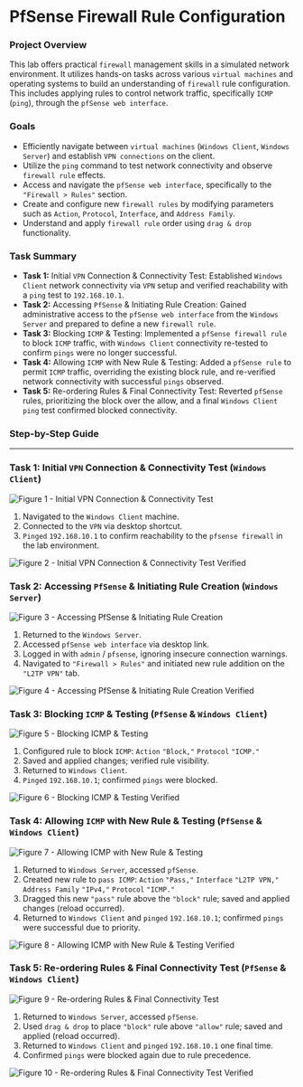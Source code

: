 # PfSense Firewall Rule Configuration

### Project Overview
This lab offers practical `firewall` management skills in a simulated network environment. It utilizes hands-on tasks across various `virtual machines` and operating systems to build an understanding of `firewall` rule configuration. This includes applying rules to control network traffic, specifically `ICMP` (`ping`), through the `pfSense web interface`.

### Goals
* Efficiently navigate between `virtual machines` (`Windows Client`, `Windows Server`) and establish `VPN connections` on the client.
* Utilize the `ping` command to test network connectivity and observe `firewall rule` effects.
* Access and navigate the `pfSense web interface`, specifically to the `"Firewall > Rules"` section.
* Create and configure new `firewall rules` by modifying parameters such as `Action`, `Protocol`, `Interface`, and `Address Family`.
* Understand and apply `firewall rule` order using `drag & drop` functionality.

### Task Summary
* **Task 1:** Initial `VPN` Connection & Connectivity Test: Established `Windows Client` network connectivity via `VPN` setup and verified reachability with a `ping` test to `192.168.10.1`.
* **Task 2:** Accessing `PfSense` & Initiating Rule Creation: Gained administrative access to the `pfSense web interface` from the `Windows Server` and prepared to define a new `firewall rule`.
* **Task 3:** Blocking `ICMP` & Testing: Implemented a `pfSense firewall rule` to block `ICMP` traffic, with `Windows Client` connectivity re-tested to confirm `pings` were no longer successful.
* **Task 4:** Allowing `ICMP` with New Rule & Testing: Added a `pfSense rule` to permit `ICMP` traffic, overriding the existing block rule, and re-verified network connectivity with successful `pings` observed.
* **Task 5:** Re-ordering Rules & Final Connectivity Test: Reverted `pfSense` rules, prioritizing the block over the allow, and a final `Windows Client ping` test confirmed blocked connectivity.

### Step-by-Step Guide

---

### Task 1: Initial `VPN` Connection & Connectivity Test (`Windows Client`)

![Figure 1 - Initial VPN Connection & Connectivity Test](https://github.com/iagsalazar1-cs/Network-Administration-and-Labs/blob/main/08-PFSense-Firewall-Rule-Configuration/images/Figure01_Initial_VPN_Connection_Test.png)

1. Navigated to the `Windows Client` machine.
2. Connected to the `VPN` via desktop shortcut.
3. `Pinged` `192.168.10.1` to confirm reachability to the `pfsense firewall` in the lab environment.

![Figure 2 - Initial VPN Connection & Connectivity Test Verified](https://github.com/iagsalazar1-cs/Network-Administration-and-Labs/blob/main/08-PFSense-Firewall-Rule-Configuration/images/Figure02_Initial_VPN_Connection_Test_Verified.png)

### Task 2: Accessing `PfSense` & Initiating Rule Creation (`Windows Server`)

![Figure 3 - Accessing PfSense & Initiating Rule Creation](https://github.com/iagsalazar1-cs/Network-Administration-and-Labs/blob/main/08-PFSense-Firewall-Rule-Configuration/images/Figure03_Accessing_PfSense_Initiating_Rule_Creation.png)

1. Returned to the `Windows Server`.
2. Accessed `pfSense web interface` via desktop link.
3. Logged in with `admin` / `pfsense`, ignoring insecure connection warnings.
4. Navigated to `"Firewall > Rules"` and initiated new rule addition on the `"L2TP VPN"` tab.

![Figure 4 - Accessing PfSense & Initiating Rule Creation Verified](https://github.com/iagsalazar1-cs/Network-Administration-and-Labs/blob/main/08-PFSense-Firewall-Rule-Configuration/images/Figure04_Accessing_PfSense_Initiating_Rule_Creation_Verified.png)

### Task 3: Blocking `ICMP` & Testing (`PfSense` & `Windows Client`)

![Figure 5 - Blocking ICMP & Testing](https://github.com/iagsalazar1-cs/Network-Administration-and-Labs/blob/main/08-PFSense-Firewall-Rule-Configuration/images/Figure05_Blocking_ICMP_Testing.png)

1. Configured rule to block `ICMP`: `Action` `"Block,"` `Protocol` `"ICMP."`
2. Saved and applied changes; verified rule visibility.
3. Returned to `Windows Client`.
4. `Pinged` `192.168.10.1`; confirmed `pings` were blocked.

![Figure 6 - Blocking ICMP & Testing Verified](https://github.com/iagsalazar1-cs/Network-Administration-and-Labs/blob/main/08-PFSense-Firewall-Rule-Configuration/images/Figure06_Blocking_ICMP_Testing_Verified.png)

### Task 4: Allowing `ICMP` with New Rule & Testing (`PfSense` & `Windows Client`)

![Figure 7 - Allowing ICMP with New Rule & Testing](https://github.com/iagsalazar1-cs/Network-Administration-and-Labs/blob/main/08-PFSense-Firewall-Rule-Configuration/images/Figure07_Allowing_ICMP_with_New_Rule_Testing.png)

1. Returned to `Windows Server`, accessed `pfSense`.
2. Created new rule to `pass ICMP`: `Action` `"Pass,"` `Interface` `"L2TP VPN,"` `Address Family` `"IPv4,"` `Protocol` `"ICMP."`
3. Dragged this new `"pass"` rule above the `"block"` rule; saved and applied changes (reload occurred).
4. Returned to `Windows Client` and `pinged` `192.168.10.1`; confirmed `pings` were successful due to priority.

![Figure 8 - Allowing ICMP with New Rule & Testing Verified](https://github.com/iagsalazar1-cs/Network-Administration-and-Labs/blob/main/08-PFSense-Firewall-Rule-Configuration/images/Figure08_Allowing_ICMP_with_New_Rule_Testing_Verified.png)

### Task 5: Re-ordering Rules & Final Connectivity Test (`PfSense` & `Windows Client`)

![Figure 9 - Re-ordering Rules & Final Connectivity Test](https://github.com/iagsalazar1-cs/Network-Administration-and-Labs/blob/main/08-PFSense-Firewall-Rule-Configuration/images/Figure09_Re-ordering_Rules_Final_Connectivity_Test.png)

1. Returned to `Windows Server`, accessed `pfSense`.
2. Used `drag & drop` to place `"block"` rule above `"allow"` rule; saved and applied (reload occurred).
3. Returned to `Windows Client` and `pinged` `192.168.10.1` one final time.
4. Confirmed `pings` were blocked again due to rule precedence.

![Figure 10 - Re-ordering Rules & Final Connectivity Test Verified](https://github.com/iagsalazar1-cs/Network-Administration-and-Labs/blob/main/08-PFSense-Firewall-Rule-Configuration/images/Figure10_Re-ordering_Rules_Final_Connectivity_Test_Verified.png)
